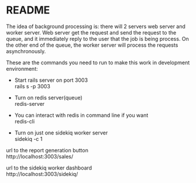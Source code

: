 # README
The idea of background processing is: there will 2 servers web server and worker server. Web server get the request and send the request to the queue, and it immediately reply to the user that the job is being process. On the other end of the queue, the worker server will process the requests asynchronously.

These are the commands you need to run to make this work in development environment:

* Start rails server on port 3003\
rails s -p 3003

* Turn on redis server(queue)\
redis-server

* You can interact with redis in command line if you want\
redis-cli

* Turn on just one sidekiq worker server\
sidekiq -c 1


url to the report generation button\
http://localhost:3003/sales/

url to the sidekiq worker dashboard\
http://localhost:3003/sidekiq/
